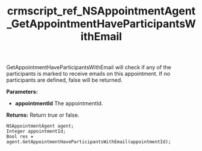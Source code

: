 ﻿---
title: crmscript_ref_NSAppointmentAgent_GetAppointmentHaveParticipantsWithEmail
description: Bool GetAppointmentHaveParticipantsWithEmail(Integer appointmentId)
intellisense: NSAppointmentAgent.GetAppointmentHaveParticipantsWithEmail
keywords: NSAppointmentAgent,GetAppointmentHaveParticipantsWithEmail
so.topic: reference
---

GetAppointmentHaveParticipantsWithEmail will check if any of the participants is marked to receive emails on this appointment. If no participants are defined, false will be returned.

**Parameters:**
 - **appointmentId** The appointmentId.

**Returns:** Return true or false.

```crmscript
NSAppointmentAgent agent;
Integer appointmentId;
Bool res = agent.GetAppointmentHaveParticipantsWithEmail(appointmentId);
```

